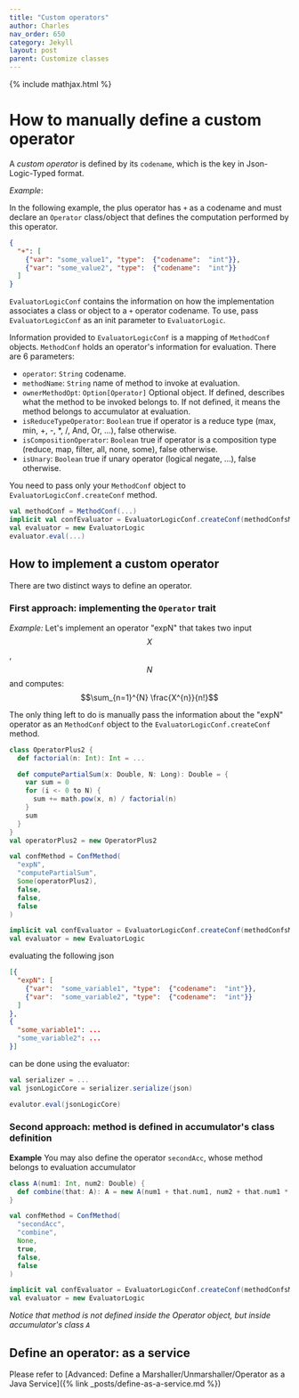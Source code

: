 ```yaml
---
title: "Custom operators"
author: Charles
nav_order: 650
category: Jekyll
layout: post
parent: Customize classes
---
```


{% include mathjax.html %}

# How to manually define a custom operator

A _custom operator_ is defined by its `codename`, which is the key in
Json-Logic-Typed format.

*Example*:

In the following example, the plus operator has `+` as a codename and must declare
an `Operator` class/object that defines the computation performed by this operator.

```json
{
  "+": [
    {"var": "some_value1", "type":  {"codename":  "int"}},
    {"var": "some_value2", "type":  {"codename":  "int"}}
  ]
}
```

`EvaluatorLogicConf` contains the information on how the implementation associates
a class or object to a `+` operator codename. To use, pass `EvaluatorLogicConf` as
an init parameter to `EvaluatorLogic`.

Information provided to `EvaluatorLogicConf` is a mapping of `MethodConf` objects.
`MethodConf` holds an operator's information for evaluation. There are 6 parameters:
* `operator`: `String` codename.
* `methodName`: `String` name of method to invoke at evaluation.
* `ownerMethodOpt`: `Option[Operator]` Optional object. If defined, describes what the
method to be invoked belongs to.
If not defined, it means the method belongs to accumulator at evaluation.
* `isReduceTypeOperator`: `Boolean` true if operator is a reduce type (max, min, +, -, *, /, And, Or, ...), false otherwise.
* `isCompositionOperator`: `Boolean` true if operator is a composition type (reduce, map, filter, all, none, some), false otherwise.
* `isUnary`: `Boolean` true if unary operator (logical negate, ...), false otherwise.

You need to pass only your `MethodConf` object to `EvaluatorLogicConf.createConf` method.

```scala
val methodConf = MethodConf(...)
implicit val confEvaluator = EvaluatorLogicConf.createConf(methodConfsManualAdd = Map("expN" -> confMethod))
val evaluator = new EvaluatorLogic
evaluator.eval(...)
```

## How to implement a custom operator

There are two distinct ways to define an operator.

### First approach: implementing the `Operator` trait

*Example:*
Let's implement an operator "expN" that takes two input $$X$$, $$N$$ and computes:
$$\sum_{n=1}^{N} \frac{X^{n}}{n!}$$

The only thing left to do is manually pass the information about the
"expN" operator as an `MethodConf` object to the `EvaluatorLogicConf.createConf`
method.

```scala
class OperatorPlus2 {
  def factorial(n: Int): Int = ...

  def computePartialSum(x: Double, N: Long): Double = {
    var sum = 0
    for (i <- 0 to N) {
      sum += math.pow(x, n) / factorial(n)
    }
    sum
  }
}
val operatorPlus2 = new OperatorPlus2

val confMethod = ConfMethod(
  "expN",
  "computePartialSum",
  Some(operatorPlus2),
  false,
  false,
  false
)

implicit val confEvaluator = EvaluatorLogicConf.createConf(methodConfsManualAdd = Map("expN" -> confMethod))
val evaluator = new EvaluatorLogic
```

evaluating the following json

```json
[{
  "expN": [
    {"var":  "some_variable1", "type":  {"codename":  "int"}},
    {"var":  "some_variable2", "type":  {"codename":  "int"}}
  ]
},
{
  "some_variable1": ...
  "some_variable2": ...
}]
```

can be done using the evaluator:

```scala
val serializer = ...
val jsonLogicCore = serializer.serialize(json)

evalutor.eval(jsonLogicCore)
```

### Second approach: method is defined in accumulator's class definition


**Example**
You may also define the operator `secondAcc`, whose method belongs to evaluation accumulator

```scala
class A(num1: Int, num2: Double) {
  def combine(that: A): A = new A(num1 + that.num1, num2 + that.num1 * that.num2)
}

val confMethod = ConfMethod(
  "secondAcc",
  "combine",
  None,
  true,
  false,
  false
)

implicit val confEvaluator = EvaluatorLogicConf.createConf(methodConfsManualAdd = Map("secondAcc" -> confMethod))
val evaluator = new EvaluatorLogic
```
*Notice that method is not defined inside the Operator object, but inside accumulator's class `A`*

## Define an operator: as a service

Please refer to [Advanced: Define a Marshaller/Unmarshaller/Operator as a Java Service]({% link _posts/define-as-a-service.md %})




